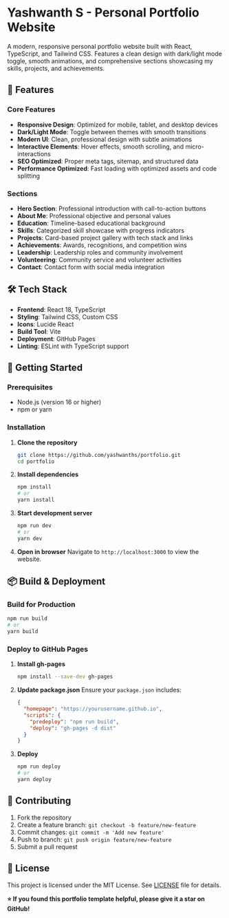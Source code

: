# Yashwanth S - Personal Portfolio Website

A modern, responsive personal portfolio website built with React, TypeScript, and Tailwind CSS. Features a clean design with dark/light mode toggle, smooth animations, and comprehensive sections showcasing my skills, projects, and achievements.

## 🌟 Features

### Core Features
- **Responsive Design**: Optimized for mobile, tablet, and desktop devices
- **Dark/Light Mode**: Toggle between themes with smooth transitions
- **Modern UI**: Clean, professional design with subtle animations
- **Interactive Elements**: Hover effects, smooth scrolling, and micro-interactions
- **SEO Optimized**: Proper meta tags, sitemap, and structured data
- **Performance Optimized**: Fast loading with optimized assets and code splitting

### Sections
- **Hero Section**: Professional introduction with call-to-action buttons
- **About Me**: Professional objective and personal values
- **Education**: Timeline-based educational background
- **Skills**: Categorized skill showcase with progress indicators
- **Projects**: Card-based project gallery with tech stack and links
- **Achievements**: Awards, recognitions, and competition wins
- **Leadership**: Leadership roles and community involvement
- **Volunteering**: Community service and volunteer activities
- **Contact**: Contact form with social media integration

## 🛠️ Tech Stack

- **Frontend**: React 18, TypeScript
- **Styling**: Tailwind CSS, Custom CSS
- **Icons**: Lucide React
- **Build Tool**: Vite
- **Deployment**: GitHub Pages
- **Linting**: ESLint with TypeScript support

## 🚀 Getting Started

### Prerequisites
- Node.js (version 16 or higher)
- npm or yarn

### Installation

1. **Clone the repository**
   ```bash
   git clone https://github.com/yashwanths/portfolio.git
   cd portfolio
   ```

2. **Install dependencies**
   ```bash
   npm install
   # or
   yarn install
   ```

3. **Start development server**
   ```bash
   npm run dev
   # or
   yarn dev
   ```

4. **Open in browser**
   Navigate to `http://localhost:3000` to view the website.

## 📦 Build & Deployment

### Build for Production
```bash
npm run build
# or
yarn build
```

### Deploy to GitHub Pages

1. **Install gh-pages**
   ```bash
   npm install --save-dev gh-pages
   ```

2. **Update package.json**
   Ensure your `package.json` includes:
   ```json
   {
     "homepage": "https://yourusername.github.io",
     "scripts": {
       "predeploy": "npm run build",
       "deploy": "gh-pages -d dist"
     }
   }
   ```

3. **Deploy**
   ```bash
   npm run deploy
   # or
   yarn deploy
   ```


## 🤝 Contributing

1. Fork the repository
2. Create a feature branch: `git checkout -b feature/new-feature`
3. Commit changes: `git commit -m 'Add new feature'`
4. Push to branch: `git push origin feature/new-feature`
5. Submit a pull request

## 📄 License

This project is licensed under the MIT License. See [LICENSE](LICENSE) file for details.


**⭐ If you found this portfolio template helpful, please give it a star on GitHub!**
